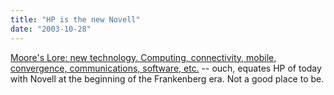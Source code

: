 ```yaml
---
title: "HP is the new Novell"
date: "2003-10-28"
---
```


[Moore's Lore: new technology. Computing, connectivity, mobile, convergence, communications, software, etc.](http://www.corante.com/mooreslore/20031001.shtml#57395 "Moore's Lore: new technology. Computing, connectivity, mobile, convergence, communications, software, etc.") -- ouch, equates HP of today with Novell at the beginning of the Frankenberg era. Not a good place to be.
